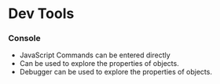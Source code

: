 # Dev Tools

### Console

- JavaScript Commands can be entered directly
- Can be used to explore the properties of objects.
- Debugger can be used to explore the properties of objects.
